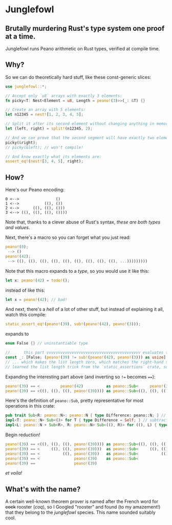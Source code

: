 # Junglefowl
## Brutally murdering Rust's type system one proof at a time.

Junglefowl runs Peano arithmetic on Rust types, verified at compile time. 

## Why?

So we can do theoretically hard stuff, like these const-generic slices:
```rust
use junglefowl::*;

// Accept only `u8` arrays with exactly 3 elements:
fn picky<T: Nest<Element = u8, Length = peano!(3)>>(_: &T) {}

// Create an array with 5 elements:
let n12345 = nest![1, 2, 3, 4, 5];

// Split it after its second element without changing anything in memory:
let (left, right) = split!(n12345, 2);

// And we can prove that the second segment will have exactly two elements:
picky(&right);
// picky(&left); // won't compile!

// And know exactly what its elements are:
assert_eq!(nest![3, 4, 5], right);
```

## How?
Here's our Peano encoding:
```
0 <-->                ()
1 <-->           ((), ())
2 <-->      ((), ((), ()))
3 <--> ((), ((), ((), ())))
```
Note that, thanks to a clever abuse of Rust's syntax, _these are both types and values_.

Next, there's a macro so you can forget what you just read:
```rust
peano!(0);
 --> ()
peano!(42);
 --> ((), ((), ((), ((), ((), ((), ((), ((), ((), ...)))))))))
```
Note that this macro expands to a _type_, so you would use it like this:
```rust
let x: peano!(42) = todo!();
```
instead of like this:
```rust
let x = peano!(42); // bad!
```

And next, there's a _hell_ of a lot of other stuff, but instead of explaining it all, watch this compile:
```rust
static_assert_eq!(peano!(39), sub!(peano!(42), peano!(3)));
```
expands to
```rust
enum False {} // uninstantiable type

//      this part vvvvvvvvvvvvvvvvvvvvvvvvvvvvvvvvvvvvvvvvv evaluates to zero when the two sides are equal
const _: [False; (peano!(39) != sub!(peano!(42), peano!(3))) as usize] = [];
// ... which makes the list length zero, which matches the right-hand side (and couldn't be nonzero since its members are uninstantiable)
// learned the list length trick from the `static_assertions` crate, so all credit there!
```
Expanding the interesting part above (and inverting so `!=` becomes `==`):
```rust
peano!(39) == <         peano!(42)          as peano::Sub<     peano!(3)     >>::Difference;
peano!(39) == <((), ((), ((), peano!(39)))) as peano::Sub<((), ((), ((), ())))>::Difference;
```
Here's the definition of `peano::Sub`, pretty representative for most operations in this crate:
```rust
pub trait Sub<R: peano::N>: peano::N { type Difference: peano::N; } // sealed trait
impl<T: peano::N> Sub<()> for T { type Difference = Self; } // subtracting zero is our super-simple base case
impl<L: peano::N + Sub<R>, R: peano::N> Sub<((), R)> for ((), L) { type Difference = sub!(L, R); } // otherwise, reduce the problem until it's dividing by zero
```
Begin reduction!
```rust
peano!(39) == <((), ((), ((), peano!(39)))) as peano::Sub<((), ((), ((), ())))>::Difference;
peano!(39) == <     ((), ((), peano!(39)))  as peano::Sub<     ((), ((), ())) >::Difference;
peano!(39) == <          ((), peano!(39))   as peano::Sub<          ((), ())  >::Difference;
peano!(39) == <               peano!(39)    as peano::Sub<               ()   >::Difference;
peano!(39) ==                 peano!(39)                                                   ;
```
_et voila!_

## What's with the name?
A certain well-known theorem prover is named after the French word for ~~cock~~ rooster (_coq_), so I Googled "rooster" and found (to my amazement!) that they belong to the _junglefowl_ species.
This name sounded suitably cool.
